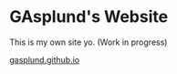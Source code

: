 ﻿# GAsplund's Website

This is my own site yo. (Work in progress)

<a href="https://gasplund.github.io" target="_blank">gasplund.github.io</a>
